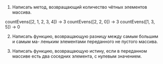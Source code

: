 1. Написать метод, возвращающий количество чётных элементов массива.

countEvens([2, 1, 2, 3, 4]) → 3
countEvens([2, 2, 0]) → 3
countEvens([1, 3, 5]) → 0

2. Написать функцию, возвращающую разницу между самым большим и самым ма-
леньким элементами переданного не пустого массива.

3. Написать функцию, возвращающую истину, если в переданном массиве есть два
соседних элемента, с нулевым значением.
